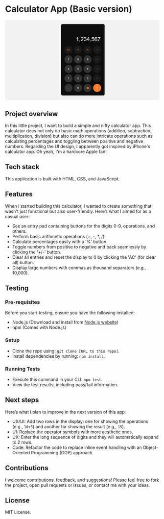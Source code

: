 # Calculator App (Basic version)

![App UI](./assets/calculator_app_ui_design_2.png)

## Project overview

In this little project, I want to build a simple and nifty calculator app. This calculator does not only do basic math operations (addition, subtraction, multiplication, division) but also can do more intricate operations such as calculating percentages and toggling between positive and negative numbers. Regarding the UI design, I apparently got inspired by iPhone's calculator app. Oh yeah, I'm a hardcore Apple fan!

## Tech stack

This application is built with HTML, CSS, and JavaScript.

## Features

When I started building this calculator, I wanted to create something that wasn't just functional but also user-friendly. Here’s what I aimed for as a casual user:

- See an entry pad containing buttons for the digits 0-9, operations, and others.
- Perform basic arithmetic operations (+, -, *, /).
- Calculate percentages easily with a '%'  button.
- Toggle numbers from positive to negative and back seamlessly by clicking the '+/-' button.
- Clear all entries and reset the display to 0 by clicking the 'AC' (for clear all) button.
- Display large numbers with commas as thousand separators (e.g., 10,000).

## Testing

### Pre-requisites

Before you start testing, ensure you have the following installed:

- Node.js (Download and install from [Node.js website](https://nodejs.org/en))
- npm (Comes with Node.js)

### Setup

- Clone the repo using: `git clone [URL to this repo]`.
- Install dependencies by running: `npm install`.

### Running Tests

- Execute this command in your CLI: `npm test`.
- View the test results, including pass/fail information.

## Next steps

Here’s what I plan to improve in the next version of this app:

- UX/UI: Add two rows in the display: one for showing the operations (e.g., `10+5`) and another for showing the result (e.g., `15`).
- UI: Replace the operator symbols with more aesthetic ones.
- UX: Enter the long sequence of digits and they will automatically expand to 2 rows.
- Code: Refactor the code to replace inline event handling with an Object-Oriented Programming (OOP) approach.

## Contributions

I welcome contributions, feedback, and suggestions! Please feel free to fork the project, open pull requests or issues, or contact me with your ideas.

## License

MIT License.